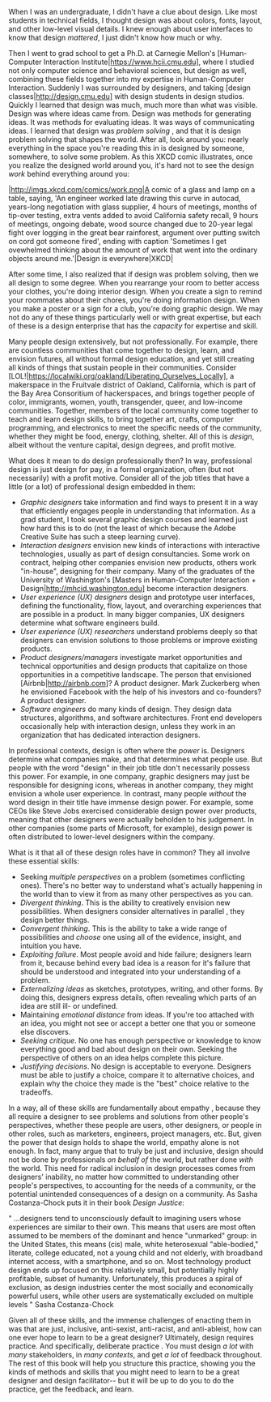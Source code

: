 When I was an undergraduate, I didn't have a clue about design. Like most students in technical fields, I thought design was about colors, fonts, layout, and other low-level visual details. I knew enough about user interfaces to know that design _mattered_, I just didn't know how much or why.		
		
Then I went to grad school to get a Ph.D. at Carnegie Mellon's [Human-Computer Interaction Institute|https://www.hcii.cmu.edu], where I studied not only computer science and behavioral sciences, but design as well, combining these fields together into my expertise in Human-Computer Interaction. Suddenly I was surrounded by designers, and taking [design classes|http://design.cmu.edu] with design students in design studios. Quickly I learned that design was much, much more than what was visible. Design was where ideas came from. Design was methods for generating ideas. It was methods for evaluating ideas. It was ways of communicating ideas. I learned that design was *problem solving* <jonassen00>, and that it is design problem solving that shapes the world. After all, look around you: nearly everything in the space you're reading this in is designed by someone, somewhere, to solve some problem. As this XKCD comic illustrates, once you realize the designed world around you, it's hard not to see the design _work_ behind everything around you:

|http://imgs.xkcd.com/comics/work.png|A comic of a glass and lamp on a table, saying, 'An engineer worked late drawing this curve in autocad, years-long negotiation with glass supplier, 4 hours of meetings, months of tip-over testing, extra vents added to avoid California safety recall, 9 hours of meetings, ongoing debate, wood source changed due to 20-year legal fight over logging in the great bear rainforest, argument over putting switch on cord got someone fired', ending with caption 'Sometimes I get ovewhelmed thinking about the amount of work that went into the ordinary objects around me.'|Design is everywhere|XKCD|
		
After some time, I also realized that if design was problem solving, then we all design to some degree. When you rearrange your room to better access your clothes, you're doing interior design. When you create a sign to remind your roommates about their chores, you're doing information design. When you make a poster or a sign for a club, you're doing graphic design. We may not do any of these things particularly well or with great expertise, but each of these is a design enterprise that has the _capacity_ for expertise and skill.

Many people design extensively, but not professionally. For example, there are countless communities that come together to design, learn, and envision futures, all without formal design education, and yet still creating all kinds of things that sustain people in their communities. Consider [LOL!|https://localwiki.org/oakland/Liberating_Ourselves_Locally], a makerspace in the Fruitvale district of Oakland, California, which is part of the Bay Area Consoritium of hackerspaces, and brings together people of color, immigrants, women, youth, transgender, queer, and low-income communities. Together, members of the local community come together to teach and learn design skills, to bring together art, crafts, computer programming, and electronics to meet the specific needs of the community, whether they might be food, energy, clothing, shelter. All of this is _design_, albeit without the venture capital, design degrees, and profit motive.
		
What does it mean to do design professionally then? In way, professional design is just design for pay, in a formal organization, often (but not necessarily) with a profit motive. Consider all of the job titles that have a little (or a lot) of professional design embedded in them:
		
* *Graphic designers* take information and find ways to present it in a way that efficiently engages people in understanding that information. As a grad student, I took several graphic design courses and learned just how hard this is to do (not the least of which because the Adobe Creative Suite has such a steep learning curve).			
* *Interaction designers* envision new kinds of interactions with interactive technologies, usually as part of design consultancies. Some work on contract, helping other companies envision new products, others work "in-house", designing for their company. Many of the graduates of the University of Washington's [Masters in Human-Computer Interaction + Design|http://mhcid.washington.edu] become interaction designers.
* *User experience (UX) designers* design and prototype user interfaces, defining the functionality, flow, layout, and overarching experiences that are possible in a product. In many bigger companies, UX designers determine what software engineers build.
*  *User experience (UX) researchers* understand problems deeply so that designers can envision solutions to those problems or improve existing products.
* *Product designers/managers* investigate market opportunities and technical opportunities and design products that capitalize on those opportunities in a competitive landscape. The person that envisioned [Airbnb|http://airbnb.com]? A product designer. Mark Zuckerberg when he envisioned Facebook with the help of his investors and co-founders? A product designer.
* *Software engineers* do many kinds of design. They design data structures, algorithms, and software architectures. Front end developers occasionally help with interaction design, unless they work in an organization that has dedicated interaction designers.
		
In professional contexts, design is often where the _power_ is. Designers determine what companies make, and that determines what people use. But people with the word "design" in their job title don't necessarily possess this power. For example, in one company, graphic designers may just be responsible for designing icons, whereas in another company, they might envision a whole user experience. In contrast, many people _without_ the word design in their title have immense design power. For example, some CEOs like Steve Jobs exercised considerable design power over products, meaning that other designers were actually beholden to his judgement. In other companies (some parts of Microsoft, for example), design power is often distributed to lower-level designers within the company.		

What is it that all of these design roles have in common? They all involve these essential skills:

* Seeking *multiple perspectives* on a problem (sometimes conflicting ones). There's no better way to understand what's actually happening in the world than to view it from as many other perspectives as you can.
* *Divergent thinking*. This is the ability to creatively envision new possibilities. When designers consider alternatives in parallel <dow10>, they design better things.
* *Convergent thinking*. This is the ability to take a wide range of possibilities and _choose_ one using all of the evidence, insight, and intuition you have.
* *Exploiting failure*. Most people avoid and hide failure; designers learn from it, because behind every bad idea is a reason for it's failure that should be understood and integrated into your understanding of a problem.
* *Externalizing ideas* as sketches, prototypes, writing, and other forms. By doing this, designers express details, often revealing which parts of an idea are still ill- or undefined.
* Maintaining *emotional distance* from ideas. If you're too attached with an idea, you might not see or accept a better one that you or someone else discovers.
* *Seeking critique*. No one has enough perspective or knowledge to know everything good and bad about design on their own. Seeking the perspective of others on an idea helps complete this picture.
* *Justifying decisions*. No design is acceptable to everyone. Designers must be able to justify a choice, compare it to alternative choices, and explain why the choice they made is the "best" choice relative to the tradeoffs.
		
In a way, all of these skills are fundamentally about empathy <wright08>, because they all require a designer to see problems and solutions from other people's perspectives, whether these people are users, other designers, or people in other roles, such as marketers, engineers, project managers, etc. But, given the power that design holds to shape the world, empathy alone is not enough. In fact, many argue that to truly be just and inclusive, design should not be done by professionals _on behalf of_ the world, but rather done _with_ the world. This need for radical inclusion in design processes comes from designers' inability, no matter how committed to understanding other people's perspectives, to accounting for the needs of a community, or the potential unintended consequences of a design on a community. As Sasha Costanza-Chock puts it in their book _Design Justice_:
		
"
...designers tend to unconsciously default to imagining users whose experiences are similar to their own. This means that users are most often assumed to be members of the dominant and hence "unmarked" group: in the United States, this means (cis) male, white heterosexual "able-bodied," literate, college educated, not a young child and not elderly, with broadband internet access, with a smartphone, and so on. Most technology product design ends up focused on this relatively small, but potentially highly profitable, subset of humanity. Unfortunately, this produces a spiral of exclusion, as design industries center the most socially and economically powerful users, while other users are systematically excluded on multiple levels 
" Sasha Costanza-Chock <costanzachock20>

Given all of these skills, and the immense challenges of enacting them in was that are just, inclusive, anti-sexist, anti-racist, and anti-ableist, how can one ever hope to learn to be a great designer? Ultimately, design requires practice. And specifically, deliberate practice <ericsson93>. You must design _a lot_ with _many_ stakeholders, in _many contexts_, and get _a lot_ of feedback throughout. The rest of this book will help you structure this practice, showing you the kinds of methods and skills that you might need to learn to be a great designer and design facilitator-- but it will be up to do you to do the practice, get the feedback, and learn.